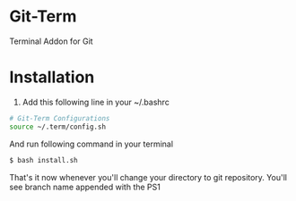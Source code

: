 # Git-Term
Terminal Addon for Git

# Installation

1. Add this following line in your ~/.bashrc
```bash
# Git-Term Configurations
source ~/.term/config.sh
```
And run following command in your terminal
```bash
$ bash install.sh
```

That's it now whenever you'll change your directory to git repository. You'll see branch name appended with the PS1
